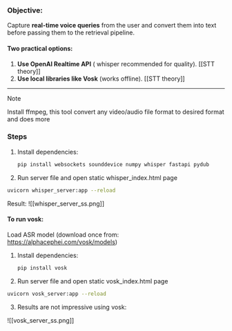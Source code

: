 
### **Objective:** 

Capture **real-time voice queries** from the user and convert them into text before passing them to the retrieval pipeline.

#### **Two practical options:**

1. **Use OpenAI Realtime API** ( whisper recommended for quality). [[STT theory]]
2. **Use local libraries like Vosk** (works offline). [[STT theory]]
---

> [!NOTE]
> Install   ffmpeg, this tool convert any video/audio file format to desired format and does more

### Steps

1. Install dependencies:
   ```bash
   pip install websockets sounddevice numpy whisper fastapi pydub
	 ```

2. Run server file and open static whisper_index.html page
```bash
uvicorn whisper_server:app --reload
```

Result:
![[whisper_server_ss.png]]


#### To run vosk:

Load ASR model (download once from: https://alphacephei.com/vosk/models)

1. Install dependencies:
   ```bash
   pip install vosk 
   ```

2. Run server file and open static vosk_index.html page
```bash
uvicorn vosk_server:app --reload
```
3. Results are not impressive using vosk:

![[vosk_server_ss.png]]

